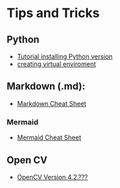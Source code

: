 # Tips and Tricks
## Python
- [Tutorial installing Python version](https://www.youtube.com/watch?v=YKSpANU8jPE)
- [creating virtual enviroment]()

## Markdown (.md):
- [Markdown Cheat Sheet](https://www.markdownguide.org/cheat-sheet/)
### Mermaid
- [Mermaid Cheat Sheet](https://mermaid.js.org/syntax/flowchart.html)

## Open CV
- [OpenCV Version 4.2.???]()